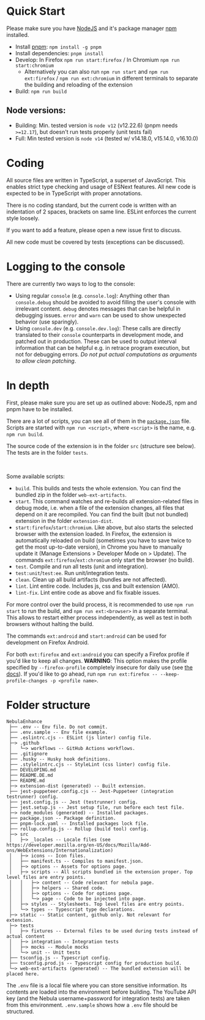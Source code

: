 # Quick Start

Please make sure you have [NodeJS](https://nodejs.org/) and it's package manager [npm](https://www.npmjs.com/) installed.

- Install [pnpm](https://github.com/pnpm/pnpm): `npm install -g pnpm`
- Install dependencies: `pnpm install`
- Develop: In Firefox `npm run start:firefox` / In Chromium `npm run start:chromium`
  - Alternatively you can also run `npm run start` and `npm run ext:firefox` / `npm run ext:chromium` in different terminals to separate the building and reloading of the extension
- Build: `npm run build`

## Node versions:

- Building: Min. tested version is `node v12` (v12.22.6) (pnpm needs `>=12.17`), but doesn't run tests properly (unit tests fail)
- Full: Min tested version is `node v14` (tested w/ v14.18.0, v15.14.0, v16.10.0)


# Coding

All source files are written in TypeScript, a superset of JavaScript. This enables strict type checking and usage of ESNext features. All new code is expected to be in TypeScript with proper annotations.

There is no coding standard, but the current code is written with an indentation of 2 spaces, brackets on same line. ESLint enforces the current style loosely.

If you want to add a feature, please open a new issue first to discuss.

All new code must be covered by tests (exceptions can be discussed).


# Logging to the console

There are currently two ways to log to the console:
- Using regular `console` (e.g. `console.log`): Anything other than `console.debug` should be avoided to avoid filling the user's console with irrelevant content. `debug` denotes messages that can be helpful in debugging issues. `error` and `warn` can be used to show unexpected behavior (use sparingly).
- Using `console.dev` (e.g. `console.dev.log`): These calls are directly translated to their `console` counterparts in development mode, and patched out in production. These can be used to output interval information that can be helpful e.g. in retrace program execution, but not for debugging errors. *Do not put actual computations as arguments to allow clean patching*.


# In depth

First, please make sure you are set up as outlined above: NodeJS, npm and pnpm have to be installed.

There are a lot of scripts, you can see all of them in the [`package.json`](package.json) file. Scripts are started with `npm run <script>`, where `<script>` is the name, e.g. `npm run build`.

The source code of the extension is in the folder `src` (structure see below). The tests are in the folder `tests`.

&nbsp;

Some available scripts:

- `build`. This builds and tests the whole extension. You can find the bundled zip in the folder `web-ext-artifacts`.
- `start`. This command watches and re-builds all extension-related files in debug mode, i.e. when a file of the extension changes, all files that depend on it are recompiled. You can find the built (but not bundled) extension in the folder `extension-dist`.
- `start:firefox`/`start:chromium`. Like above, but also starts the selected browser with the extension loaded. In Firefox, the extension is automatically reloaded on build (sometimes you have to save twice to get the most up-to-date version), in Chrome you have to manually update it (Manage Extensions > Developer Mode on > Update). The commands `ext:firefox`/`ext:chromium` only start the browser (no build).
- `test`. Compile and run all tests (unit and integration).
- `test:unit`/`test:ee`. Run unit/integration tests.
- `clean`. Clean up all build artifacts (bundles are not affected).
- `lint`. Lint entire code. Includes js, css and built extension (AMO).
- `lint-fix`. Lint entire code as above and fix fixable issues.

For more control over the build process, it is recommended to use `npm run start` to run the build, and `npm run ext:<browser>` in a separate terminal. This allows to restart either process independently, as well as test in both browsers without halting the build.

The commands `ext:android` and `start:android` can be used for development on Firefox Android.

For both `ext:firefox` and `ext:android` you can specify a Firefox profile if you'd like to keep all changes. **WARNING**: This option makes the profile specified by `--firefox-profile` completely insecure for daily use (see [the docs](https://extensionworkshop.com/documentation/develop/web-ext-command-reference/#--firefox)). If you'd like to go ahead, run `npm run ext:firefox -- --keep-profile-changes -p <profile name>`.


# Folder structure

```
NebulaEnhance
 ├── .env -- Env file. Do not commit.
 ├── .env.sample -- Env file example.
 ├── .eslintrc.cjs -- ESLint (js linter) config file.
 ├─> .github
 │   └─> workflows -- GitHub Actions workflows.
 ├── .gitignore
 ├── .husky -- Husky hook definitions.
 ├── .stylelintrc.cjs -- StyleLint (css linter) config file.
 ├── DEVELOPING.md
 ├── README.DE.md
 ├── README.md
 ├─> extension-dist (generated) -- Built extension.
 ├── jest-puppeteer.config.cjs -- Jest-Puppeteer (integration testrunner) config.
 ├── jest.config.js -- Jest (testrunner) config.
 ├── jest.setup.js -- Jest setup file, run before each test file.
 ├─> node_modules (generated) -- Installed packages.
 ├── package.json -- Package definition.
 ├── pnpm-lock.yaml -- Installed packages lock file.
 ├── rollup.config.js -- Rollup (build tool) config.
 ├─> src
 │   ├─> _locales -- Locale files (see https://developer.mozilla.org/en-US/docs/Mozilla/Add-ons/WebExtensions/Internationalization)
 │   ├─> icons -- Icon files.
 │   ├── manifest.ts -- Compiles to manifest.json.
 │   ├─> options -- Assets for options page.
 │   ├─> scripts -- All scripts bundled in the extension proper. Top level files are entry points.
 │   │   ├─> content -- Code relevant for nebula page.
 │   │   ├─> helpers -- Shared code.
 │   │   ├─> options -- Code for options page.
 │   │   └─> page -- Code to be injected into page.
 │   ├─> styles -- Stylesheets. Top level files are entry points.
 │   └─> types -- Typescript type declarations.
 ├─> static -- Static content, github only. Not relevant for extension.
 ├─> tests
 │   ├─> fixtures -- External files to be used during tests instead of actual content
 │   ├─> integration -- Integration tests
 │   ├─> mocks -- Module mocks
 │   └─> unit -- Unit tests
 ├── tsconfig.js -- Typescript config.
 ├── tsconfig.prod.js -- Typescript config for production build.
 └─> web-ext-artifacts (generated) -- The bundled extension will be placed here.
```

The `.env` file is a local file where you can store sensitive information. Its contents are loaded into the environment before building. The YouTube API key (and the Nebula username+password for integration tests) are taken from this environment. `.env.sample` shows how a `.env` file should be structured.